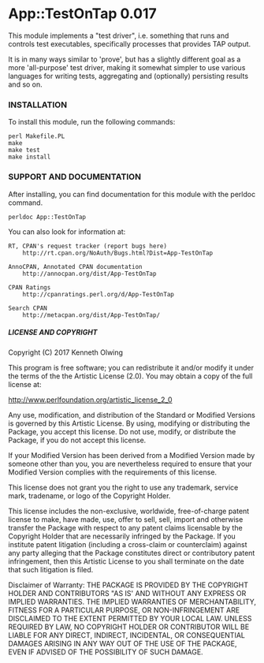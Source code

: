 # App::TestOnTap 0.017

This module implements a "test driver", i.e. something that runs and controls
test executables, specifically processes that provides TAP output.

It is in many ways similar to 'prove', but has a slightly different goal as
a more 'all-purpose' test driver, making it somewhat simpler to use various
languages for writing tests, aggregating and (optionally) persisting results
and so on.

### INSTALLATION

To install this module, run the following commands:

	perl Makefile.PL
	make
	make test
	make install

### SUPPORT AND DOCUMENTATION

After installing, you can find documentation for this module with the
perldoc command.

    perldoc App::TestOnTap

You can also look for information at:

    RT, CPAN's request tracker (report bugs here)
        http://rt.cpan.org/NoAuth/Bugs.html?Dist=App-TestOnTap

    AnnoCPAN, Annotated CPAN documentation
        http://annocpan.org/dist/App-TestOnTap

    CPAN Ratings
        http://cpanratings.perl.org/d/App-TestOnTap

    Search CPAN
        http://metacpan.org/dist/App-TestOnTap/

##### LICENSE AND COPYRIGHT

Copyright (C) 2017 Kenneth Olwing

This program is free software; you can redistribute it and/or modify it
under the terms of the the Artistic License (2.0). You may obtain a
copy of the full license at:

http://www.perlfoundation.org/artistic_license_2_0

Any use, modification, and distribution of the Standard or Modified
Versions is governed by this Artistic License. By using, modifying or
distributing the Package, you accept this license. Do not use, modify,
or distribute the Package, if you do not accept this license.

If your Modified Version has been derived from a Modified Version made
by someone other than you, you are nevertheless required to ensure that
your Modified Version complies with the requirements of this license.

This license does not grant you the right to use any trademark, service
mark, tradename, or logo of the Copyright Holder.

This license includes the non-exclusive, worldwide, free-of-charge
patent license to make, have made, use, offer to sell, sell, import and
otherwise transfer the Package with respect to any patent claims
licensable by the Copyright Holder that are necessarily infringed by the
Package. If you institute patent litigation (including a cross-claim or
counterclaim) against any party alleging that the Package constitutes
direct or contributory patent infringement, then this Artistic License
to you shall terminate on the date that such litigation is filed.

Disclaimer of Warranty: THE PACKAGE IS PROVIDED BY THE COPYRIGHT HOLDER
AND CONTRIBUTORS "AS IS' AND WITHOUT ANY EXPRESS OR IMPLIED WARRANTIES.
THE IMPLIED WARRANTIES OF MERCHANTABILITY, FITNESS FOR A PARTICULAR
PURPOSE, OR NON-INFRINGEMENT ARE DISCLAIMED TO THE EXTENT PERMITTED BY
YOUR LOCAL LAW. UNLESS REQUIRED BY LAW, NO COPYRIGHT HOLDER OR
CONTRIBUTOR WILL BE LIABLE FOR ANY DIRECT, INDIRECT, INCIDENTAL, OR
CONSEQUENTIAL DAMAGES ARISING IN ANY WAY OUT OF THE USE OF THE PACKAGE,
EVEN IF ADVISED OF THE POSSIBILITY OF SUCH DAMAGE.
